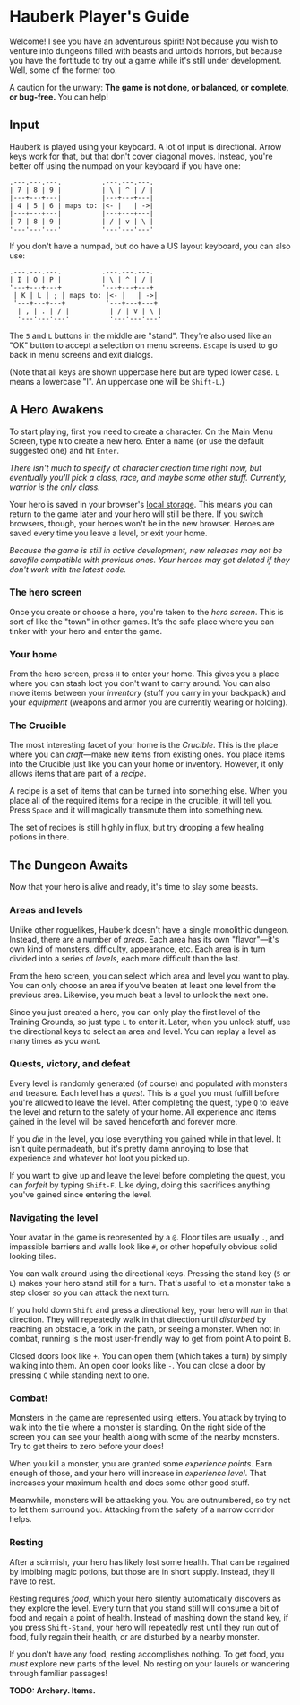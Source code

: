 # Hauberk Player's Guide

Welcome! I see you have an adventurous spirit! Not because you wish to venture into dungeons filled with beasts and untolds horrors, but because you have the fortitude to try out a game while it's still under development. Well, some of the former too.

A caution for the unwary: **The game is not done, or balanced, or complete, or bug-free.** You can help!

## Input

Hauberk is played using your keyboard. A lot of input is directional. Arrow keys work for that, but that don't cover diagonal moves. Instead, you're better off using the numpad on your keyboard if you have one:

    .---.---.---.          .---.---.---.
    | 7 | 8 | 9 |          | \ | ^ | / |
    |---+---+---|          |---+---+---|
    | 4 | 5 | 6 | maps to: |<- |   | ->|
    |---+---+---|          |---+---+---|
    | 7 | 8 | 9 |          | / | v | \ |
    '---'---'---'          '---'---'---'

If you don't have a numpad, but do have a US layout keyboard, you can also use:

    .---.---.---.          .---.---.---.
    | I | O | P |          | \ | ^ | / |
    '---+---+---+          '---+---+---+
     | K | L | ; | maps to: |<- |   | ->|
     '---+---+---+          '---+---+---+
      | , | . | / |          | / | v | \ |
      '---'---'---'          '---'---'---'

The `5` and `L` buttons in the middle are "stand". They're also used like an "OK" button to accept a selection on menu screens. `Escape` is used to go back in menu screens and exit dialogs.

(Note that all keys are shown uppercase here but are typed lower case. `L` means a lowercase "l". An uppercase one will be `Shift-L`.)

## A Hero Awakens

To start playing, first you need to create a character. On the Main Menu Screen, type `N` to create a new hero. Enter a name (or use the default suggested one) and hit `Enter`.

*There isn't much to specify at character creation time right now, but eventually you'll pick a class, race, and maybe some other stuff. Currently, warrior is the only class.*

Your hero is saved in your browser's [local storage][]. This means you can return to the game later and your hero will still be there. If you switch browsers, though, your heroes won't be in the new browser. Heroes are saved every time you leave a level, or exit your home.

[local storage]: https://developer.mozilla.org/en-US/docs/Web/Guide/API/DOM/Storage#localStorage

*Because the game is still in active development, new releases may not be savefile compatible with previous ones. Your heroes may get deleted if they don't work with the latest code.*

### The hero screen

Once you create or choose a hero, you're taken to the *hero screen*. This is sort of like the "town" in other games. It's the safe place where you can tinker with your hero and enter the game.

### Your home

From the hero screen, press `H` to enter your home. This gives you a place where you can stash loot you don't want to carry around. You can also move items between your *inventory* (stuff you carry in your backpack) and your *equipment* (weapons and armor you are currently wearing or holding).

### The Crucible

The most interesting facet of your home is the *Crucible*. This is the place where you can *craft*&mdash;make new items from existing ones. You place items into the Crucible just like you can your home or inventory. However, it only allows items that are part of a *recipe*.

A recipe is a set of items that can be turned into something else. When you place all of the required items for a recipe in the crucible, it will tell you. Press `Space` and it will magically transmute them into something new.

The set of recipes is still highly in flux, but try dropping a few healing potions in there.

## The Dungeon Awaits

Now that your hero is alive and ready, it's time to slay some beasts.

### Areas and levels

Unlike other roguelikes, Hauberk doesn't have a single monolithic dungeon. Instead, there are a number of *areas*. Each area has its own "flavor"&mdash;it's own kind of monsters, difficulty, appearance, etc. Each area is in turn divided into a series of *levels*, each more difficult than the last.

From the hero screen, you can select which area and level you want to play. You can only choose an area if you've beaten at least one level from the previous area. Likewise, you much beat a level to unlock the next one.

Since you just created a hero, you can only play the first level of the Training Grounds, so just type `L` to enter it. Later, when you unlock stuff, use the directional keys to select an area and level. You can replay a level as many times as you want.

### Quests, victory, and defeat

Every level is randomly generated (of course) and populated with monsters and treasure. Each level has a *quest*. This is a goal you must fulfill before you're allowed to leave the level. After completing the quest, type `Q` to leave the level and return to the safety of your home. All experience and items gained in the level will be saved henceforth and forever more.

If you *die* in the level, you lose everything you gained while in that level. It isn't quite permadeath, but it's pretty damn annoying to lose that experience and whatever hot loot you picked up.

If you want to give up and leave the level before completing the quest, you can *forfeit* by typing `Shift-F`. Like dying, doing this sacrifices anything you've gained since entering the level.

### Navigating the level

Your avatar in the game is represented by a `@`. Floor tiles are usually `.`, and impassible barriers and walls look like `#`, or other hopefully obvious solid looking tiles.

You can walk around using the directional keys. Pressing the stand key (`5` or `L`) makes your hero stand still for a turn. That's useful to let a monster take a step closer so you can attack the next turn.

If you hold down `Shift` and press a directional key, your hero will *run* in that direction. They will repeatedly walk in that direction until *disturbed* by reaching an obstacle, a fork in the path, or seeing a monster. When not in combat, running is the most user-friendly way to get from point A to point B.

Closed doors look like `+`. You can open them (which takes a turn) by simply walking into them. An open door looks like `-`. You can close a door by pressing `C` while standing next to one.

### Combat!

Monsters in the game are represented using letters. You attack by trying to walk into the tile where a monster is standing. On the right side of the screen you can see your health along with some of the nearby monsters. Try to get theirs to zero before your does!

When you kill a monster, you are granted some *experience points*. Earn enough of those, and your hero will increase in *experience level*. That increases your maximum health and does some other good stuff.

Meanwhile, monsters will be attacking you. You are outnumbered, so try not to let them surround you. Attacking from the safety of a narrow corridor helps.

### Resting

After a scirmish, your hero has likely lost some health. That can be regained by imbibing magic potions, but those are in short supply. Instead, they'll have to rest.

Resting requires *food*, which your hero silently automatically discovers as they explore the level. Every turn that you stand still will consume a bit of food and regain a point of health. Instead of mashing down the stand key, if you press `Shift-Stand`, your hero will repeatedly rest until they run out of food, fully regain their health, or are disturbed by a nearby monster.

If you don't have any food, resting accomplishes nothing. To get food, you *must* explore new parts of the level. No resting on your laurels or wandering through familiar passages!

**TODO: Archery. Items.**
